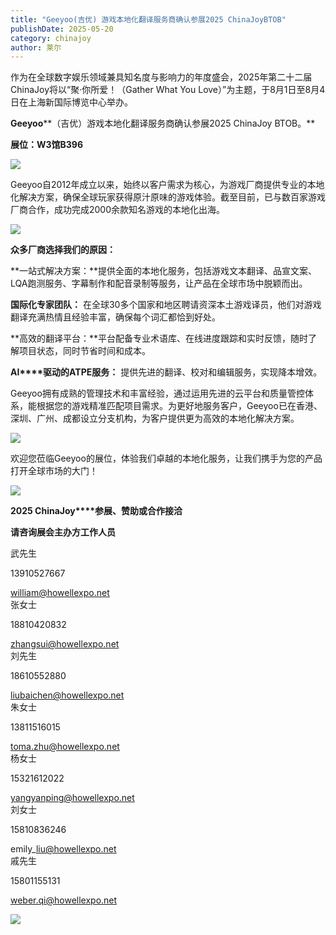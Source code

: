 ```yaml
---
title: "Geeyoo(吉优) 游戏本地化翻译服务商确认参展2025 ChinaJoyBTOB"
publishDate: 2025-05-20
category: chinajoy
author: 莱尔
---
```


作为在全球数字娱乐领域兼具知名度与影响力的年度盛会，2025年第二十二届ChinaJoy将以“聚·你所爱！（Gather What You Love）”为主题，于8月1日至8月4日在上海新国际博览中心举办。

**Geeyoo****（吉优）游戏本地化翻译服务商确认参展2025 ChinaJoy BTOB。**

**展位：W3馆B396**

![](https://ec-net-1251389766.cos.ap-shanghai.myqcloud.com/wp-content/uploads/2025/05/20250520202400184.jpeg)

Geeyoo自2012年成立以来，始终以客户需求为核心，为游戏厂商提供专业的本地化解决方案，确保全球玩家获得原汁原味的游戏体验。截至目前，已与数百家游戏厂商合作，成功完成2000余款知名游戏的本地化出海。

![](https://ec-net-1251389766.cos.ap-shanghai.myqcloud.com/wp-content/uploads/2025/05/20250520202402829.jpeg)

**众多厂商选择我们的原因：**

**一站式解决方案：**提供全面的本地化服务，包括游戏文本翻译、品宣文案、LQA跑测服务、字幕制作和配音录制等服务，让产品在全球市场中脱颖而出。

**国际化专家团队：** 在全球30多个国家和地区聘请资深本土游戏译员，他们对游戏翻译充满热情且经验丰富，确保每个词汇都恰到好处。

**高效的翻译平台：**平台配备专业术语库、在线进度跟踪和实时反馈，随时了解项目状态，同时节省时间和成本。

**AI****驱动的ATPE服务：** 提供先进的翻译、校对和编辑服务，实现降本增效。

Geeyoo拥有成熟的管理技术和丰富经验，通过运用先进的云平台和质量管控体系，能根据您的游戏精准匹配项目需求。为更好地服务客户，Geeyoo已在香港、深圳、广州、成都设立分支机构，为客户提供更为高效的本地化解决方案。

![](https://ec-net-1251389766.cos.ap-shanghai.myqcloud.com/wp-content/uploads/2025/05/20250520202359277.jpeg)

欢迎您莅临Geeyoo的展位，体验我们卓越的本地化服务，让我们携手为您的产品打开全球市场的大门！

![](https://ec-net-1251389766.cos.ap-shanghai.myqcloud.com/wp-content/uploads/2025/05/20250520202407587-1024x148.png)

**2025 ChinaJoy****参展、赞助或合作接洽**

**请咨询展会主办方工作人员**

武先生

13910527667

william@howellexpo.net  
张女士

18810420832

zhangsui@howellexpo.net  
刘先生

18610552880

liubaichen@howellexpo.net  
朱女士

13811516015

toma.zhu@howellexpo.net  
杨女士

15321612022

yangyanping@howellexpo.net  
刘女士

15810836246

emily\_liu@howellexpo.net  
戚先生

15801155131

weber.qi@howellexpo.net

![](https://ec-net-1251389766.cos.ap-shanghai.myqcloud.com/wp-content/uploads/2025/05/20250520202403720.jpg)
